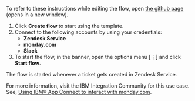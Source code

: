 To refer to these instructions while editing the flow, open [the github page](https://github.com/ot4i/app-connect-templates/tree/master/resources/markdown/?_instructions.md) (opens in a new window).

1. Click **Create flow** to start using the template.
2. Connect to the following accounts by using your credentials:
   - **Zendesk Service** 
   - **monday.com**
   - **Slack**
3. To start the flow, in the banner, open the options menu [⋮] and click **Start flow**.

The flow is started whenever a ticket gets created in Zendesk Service.

For more information, visit the IBM Integration Community for this use case. See, [Using IBM® App Connect to interact with monday.com](https://community.ibm.com/community/user/integration/blogs/shamini-arumugam1/2022/09/01/using-ibm-app-connect-to-interact-with-mondaycom).

